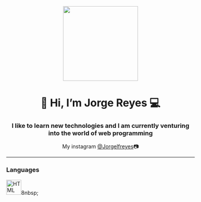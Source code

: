 <div align="center">
  <img src="https://media.giphy.com/media/qgQUggAC3Pfv687qPC/giphy.gif" width="200"/>
</div>
<h1 align="center">👋 Hi, I’m Jorge Reyes 💻</h1>
<h3 align="center">I like to learn new technologies and I am currently venturing into the world of web programming</h3>
<div align="center">My instagram
  <a href="https://www.instagram.com/Jorgelfreyes">  @Jorgelfreyes</a>📷
 </div> 

---

<div align="left">
  <h3>Languages</h3>
  <img scr="https://github.com/devicons/devicon/master/blob/html5/html-original.svg" title="HTML5" alt="HTML" width="40" height="40"/>8nbsp;
</div>
<!---
JorgeLReyes/JorgeLReyes is a ✨ special ✨ repository because its `README.md` (this file) appears on your GitHub profile.
You can click the Preview link to take a look at your changes.
--->

